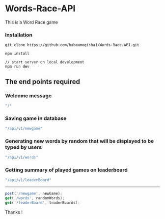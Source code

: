 # Words-Race-API
This is a Word Race game

### Installation
```
git clone https://github.com/habaumugisha1/Words-Race-API.git

npm install

// start server on local development
npm run dev
```
## The end points required
### Welcome message
```js
"/"
``` 
### Saving game in database

```js
"/api/v1/newgame"
```

### Generating new words by random that will be displayed to be typed by users

```js
"/api/v1/words"
```


### Getting summary of played games on leaderboard

```js
"/api/v1/leaderBoard"
```

***

```js
post('/newgame', newGame);
get('/words', randomWords);
get('/leaderBoard', leaderBoards);
```
Thanks ! 